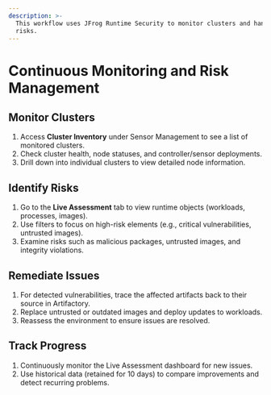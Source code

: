 ```yaml
---
description: >-
  This workflow uses JFrog Runtime Security to monitor clusters and handle
  risks.
---
```


# Continuous Monitoring and Risk Management

## **Monitor Clusters**

1. Access **Cluster Inventory** under Sensor Management to see a list of monitored clusters.
2. Check cluster health, node statuses, and controller/sensor deployments.
3. Drill down into individual clusters to view detailed node information.

## **Identify Risks**

1. Go to the **Live Assessment** tab to view runtime objects (workloads, processes, images).
2. Use filters to focus on high-risk elements (e.g., critical vulnerabilities, untrusted images).
3. Examine risks such as malicious packages, untrusted images, and integrity violations.

## **Remediate Issues**

1. For detected vulnerabilities, trace the affected artifacts back to their source in Artifactory.
2. Replace untrusted or outdated images and deploy updates to workloads.
3. Reassess the environment to ensure issues are resolved.

## **Track Progress**

1. Continuously monitor the Live Assessment dashboard for new issues.
2. Use historical data (retained for 10 days) to compare improvements and detect recurring problems.
